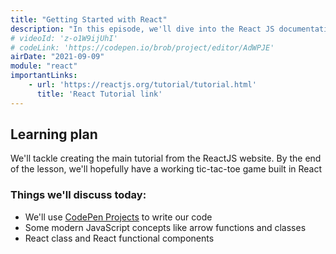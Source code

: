 ```yaml
---
title: "Getting Started with React"
description: "In this episode, we'll dive into the React JS documentation and put together our first Hello World"
# videoId: 'z-o1W9ijUhI'
# codeLink: 'https://codepen.io/brob/project/editor/AdWPJE'
airDate: "2021-09-09"
module: "react"
importantLinks: 
    - url: 'https://reactjs.org/tutorial/tutorial.html'
      title: 'React Tutorial link'
---
```



## Learning plan

We'll tackle creating the main tutorial from the ReactJS website. By the end of the lesson, we'll hopefully have a working tic-tac-toe game built in React

### Things we'll discuss today:

* We'll use [CodePen Projects](https://codepen.io/) to write our code
* Some modern JavaScript concepts like arrow functions and classes
* React class and React functional components

